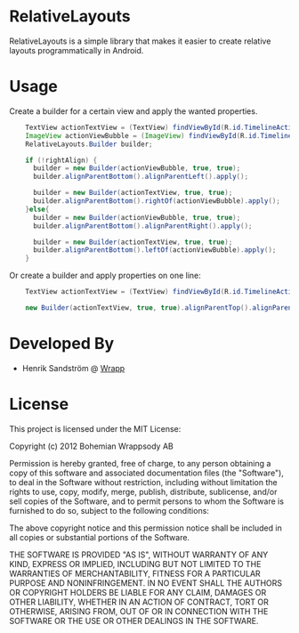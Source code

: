 RelativeLayouts
===============

RelativeLayouts is a simple library that makes it easier to create relative layouts programmatically in Android.

Usage
=====

Create a builder for a certain view and apply the wanted properties.

```java
    TextView actionTextView = (TextView) findViewById(R.id.TimelineActionTextView);
    ImageView actionViewBubble = (ImageView) findViewById(R.id.TimelineActionBubble);
    RelativeLayouts.Builder builder;

    if (!rightAlign) {
      builder = new Builder(actionViewBubble, true, true);
      builder.alignParentBottom().alignParentLeft().apply();

      builder = new Builder(actionTextView, true, true);
      builder.alignParentBottom().rightOf(actionViewBubble).apply();
    }else{
      builder = new Builder(actionViewBubble, true, true);
      builder.alignParentBottom().alignParentRight().apply();

      builder = new Builder(actionTextView, true, true);
      builder.alignParentBottom().leftOf(actionViewBubble).apply();
    }
```

Or create a builder and apply properties on one line:

```java
    TextView actionTextView = (TextView) findViewById(R.id.TimelineActionTextView);

    new Builder(actionTextView, true, true).alignParentTop().alignParentRight().apply();
```

Developed By
============

* Henrik Sandström @ [Wrapp](http://www.wrapp.com)

License
=======
This project is licensed under the MIT License:

Copyright (c) 2012 Bohemian Wrappsody AB

Permission is hereby granted, free of charge, to any person obtaining a copy of
this software and associated documentation files (the "Software"), to deal in
the Software without restriction, including without limitation the rights to
use, copy, modify, merge, publish, distribute, sublicense, and/or sell copies of
the Software, and to permit persons to whom the Software is furnished to do so,
subject to the following conditions:

The above copyright notice and this permission notice shall be included in all
copies or substantial portions of the Software.

THE SOFTWARE IS PROVIDED "AS IS", WITHOUT WARRANTY OF ANY KIND, EXPRESS OR
IMPLIED, INCLUDING BUT NOT LIMITED TO THE WARRANTIES OF MERCHANTABILITY, FITNESS
FOR A PARTICULAR PURPOSE AND NONINFRINGEMENT.  IN NO EVENT SHALL THE AUTHORS OR
COPYRIGHT HOLDERS BE LIABLE FOR ANY CLAIM, DAMAGES OR OTHER LIABILITY, WHETHER
IN AN ACTION OF CONTRACT, TORT OR OTHERWISE, ARISING FROM, OUT OF OR IN
CONNECTION WITH THE SOFTWARE OR THE USE OR OTHER DEALINGS IN THE SOFTWARE.
